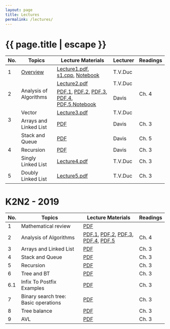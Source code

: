 ```yaml
---
layout: page
title: Lectures
permalink: /lectures/
---
```


<h1 class="page-title">{{ page.title | escape }}</h1>
<div class="row">
          <div class="col s12">
            <table class="striped centered">
             <thead class="card-panel  light-blue darken-4 white-text">
                <tr>
                    <th>No.</th>
                    <th>Topics</th>
                    <th>Lecture Materials </th>
                    <th>Lecturer </th>
                    <th>Readings </th>
                </tr>
              </thead>
              <tbody>
                <tr>
                  <td>1</td>
                  <td><a href="{{ "/2019/04/25/week1-lecture-note.html" | relative_url }}">Overview</a></td>
                  <td><a href="{{ "/Materials/Labs/buoi1.pdf" | relative_url }}">Lecture1.pdf</a>, <a href="{{ "/Materials/Codes/Week1/s1.cpp" | relative_url }}">s1.cpp</a>, <a href="{{ "https://github.com/cstlu/CF212/blob/master/Materials/Labs/week1/Lab1.ipynb" | relative_url }}">Notebook</a></td>
                  <td>T.V.Duc</td>
                  <td></td>
                </tr>
                <tr>
                  <td rowspan="2">2</td>
                  <td rowspan="2">Analysis of Algorithms</td>
                  <td><a href="{{ "/Materials/Labs/buoi2.pdf" | relative_url }}">Lecture2.pdf</a></td>
                  <td>T.V.Duc</td>
                  <td rowspan="2">Ch. 4</td>
                </tr>
                <tr>
                  <td><a href="{{ "/Materials/Lectures/1-intro-4-1-runtimes.pdf" | relative_url }}">PDF.1</a>, <a href="{{ "/Materials/Lectures/1-intro-4-2-asymptoticnotation1.pdf" | relative_url }}">PDF.2</a>, <a href="{{ "/Materials/Lectures/1-intro-4-2-asymptoticnotation2.pdf" | relative_url }}">PDF.3</a>, <a href="{{ "/Materials/Lectures/1-intro-4-2-asymptoticnotation3.pdf" | relative_url }}">PDF.4</a>, <a href="{{ "/Materials/Lectures/Materials/Lectures/Analysis.pdf" | relative_url }}">PDF.5</a>,<a href="https://github.com/cstlu/CF212/blob/master/Materials/Labs/bigo-visualization.ipynb">Notebook</a></td>
                  <td>Davis</td>
                </tr>
                <tr>
                  <td rowspan="2">3</td>
                  <td rowspan="1">Vector</td>
                  <td><a href="{{ "/Materials/Labs/buoi3.pdf" | relative_url }}">Lecture3.pdf</a></td>
                  <td>T.V.Duc</td>
                  <td rowspan="1"></td>
                </tr>
                <tr>
                  <td>Arrays and Linked List</td>
                  <td><a href="{{ "/Materials/Lectures/arrays_and_lists.pdf" | relative_url }}">PDF</a></td>
                  <td>Davis</td>
                  <td>Ch. 3</td>
                </tr>
                <tr>
                  <td rowspan="3">4</td>
                  <td>Stack and Queue</td>
                  <td><a href="{{ "/Materials/Lectures/stacks_and_queues.pdf" | relative_url }}">PDF</a></td>
                  <td>Davis</td>
                  <td>Ch. 5</td>
                </tr>
                <tr>
                  <td>Recursion</td>
                  <td><a href="{{ "/Materials/Lectures/L03_Recursion.pdf" | relative_url }}">PDF</a></td>
                  <td>Davis</td>
                  <td>Ch. 3</td>
                </tr>
                <tr>
                  <td rowspan="1">Singly Linked List</td>
                  <td><a href="{{ "/Materials/Labs/buoi4.pdf" | relative_url }}">Lecture4.pdf</a></td>
                  <td>T.V.Duc</td>
                  <td rowspan="1">Ch. 3</td>
                </tr>
                <tr>
                  <td rowspan="1">5</td>
                  <td rowspan="1">Doubly Linked List</td>
                  <td><a href="{{ "/Materials/Labs/buoi5.pdf" | relative_url }}">Lecture5.pdf</a></td>
                  <td>T.V.Duc</td>
                  <td rowspan="1">Ch. 3</td>
                </tr>
                <!--<tr>
                  <td>2</td>
                  <td>Analysis of Algorithms</td>
                  <td><a href="{{ "/Materials/Lectures/1-intro-4-1-runtimes.pdf" | relative_url }}">PDF.1</a>, <a href="{{ "/Materials/Lectures/1-intro-4-2-asymptoticnotation1.pdf" | relative_url }}">PDF.2</a>, <a href="{{ "/Materials/Lectures/1-intro-4-2-asymptoticnotation2.pdf" | relative_url }}">PDF.3</a>, <a href="{{ "/Materials/Lectures/1-intro-4-2-asymptoticnotation3.pdf" | relative_url }}">PDF.4</a>, <a href="{{ "/Materials/Lectures/Materials/Lectures/Analysis.pdf" | relative_url }}">PDF.5</a></td>
                  <td>Ch. 4</td>
                </tr>
                <tr>
                  <td>3</td>
                  <td>Arrays and Linked List</td>
                  <td><a href="{{ "/Materials/Lectures/arrays_and_lists.pdf" | relative_url }}">PDF</a></td>
                  <td>Ch. 3</td>
                </tr>
                <tr>
                  <td>4</td>
                  <td>Stack and Queue</td>
                  <td><a href="{{ "/Materials/Lectures/stacks_and_queues.pdf" | relative_url }}">PDF</a></td>
                  <td>Ch. 3</td>
                </tr>
                <tr>
                  <td>5</td>
                  <td>Recursion</td>
                  <td><a href="{{ "/Materials/Lectures/L03_Recursion.pdf" | relative_url }}">PDF</a></td>
                  <td>Ch. 3</td>
                </tr>
                <tr>
                  <td>6</td>
                  <td>Tree and BT</td>
                  <td><a href="{{ "/Materials/Lectures/trees.pdf" | relative_url }}">PDF</a></td>
                  <td>Ch. 3</td>
                </tr>
                <tr>
                  <td>6.1</td>
                  <td>Infix To Postfix Examples</td>
                  <td><a href="{{ "/Materials/Lectures/InfixToPostfixExamples.pdf" | relative_url }}">PDF</a></td>
                  <td>Ch. 3</td>
                </tr>
                <tr>
                  <td>7</td>
                  <td>Binary search tree: Basic operations</td>
                  <td><a href="{{ "/Materials/Lectures/tree_cont.pdf" | relative_url }}">PDF</a></td>
                  <td>Ch. 3</td>
                </tr>
                <tr>
                  <td>8</td>
                  <td>Tree balance</td>
                  <td><a href="{{ "/Materials/Lectures/trees_balance.pdf" | relative_url }}">PDF</a></td>
                  <td>Ch. 3</td>
                </tr>
                <tr>
                  <td>9</td>
                  <td>AVL</td>
                  <td><a href="{{ "/Materials/Lectures/avl.pdf" | relative_url }}">PDF</a></td>
                  <td>Ch. 3</td>
                </tr>-->
              </tbody>
            </table>
          </div>
</div>
<h1 class="page-title">K2N2 - 2019</h1>
<div class="row">
          <div class="col s12">
            <table class="striped centered">
             <thead class="card-panel  light-blue darken-4 white-text">
                <tr>
                    <th>No.</th>
                    <th>Topics</th>
                    <th>Lecture Materials </th>
                    <th>Readings </th>
                </tr>
              </thead>
              <tbody>
                <tr>
                  <td>1</td>
                  <td>Mathematical review</td>
                  <td><a href="{{ "/Materials/Lectures/mathreview.pdf" | relative_url }}">PDF</a></td>
                  <td></td>
                </tr>
                <tr>
                  <td>2</td>
                  <td>Analysis of Algorithms</td>
                  <td><a href="{{ "/Materials/Lectures/1-intro-4-1-runtimes.pdf" | relative_url }}">PDF.1</a>, <a href="{{ "/Materials/Lectures/1-intro-4-2-asymptoticnotation1.pdf" | relative_url }}">PDF.2</a>, <a href="{{ "/Materials/Lectures/1-intro-4-2-asymptoticnotation2.pdf" | relative_url }}">PDF.3</a>, <a href="{{ "/Materials/Lectures/1-intro-4-2-asymptoticnotation3.pdf" | relative_url }}">PDF.4</a>, <a href="{{ "/Materials/Lectures/Materials/Lectures/Analysis.pdf" | relative_url }}">PDF.5</a></td>
                  <td>Ch. 4</td>
                </tr>
                <tr>
                  <td>3</td>
                  <td>Arrays and Linked List</td>
                  <td><a href="{{ "/Materials/Lectures/arrays_and_lists.pdf" | relative_url }}">PDF</a></td>
                  <td>Ch. 3</td>
                </tr>
                <tr>
                  <td>4</td>
                  <td>Stack and Queue</td>
                  <td><a href="{{ "/Materials/Lectures/stacks_and_queues.pdf" | relative_url }}">PDF</a></td>
                  <td>Ch. 3</td>
                </tr>
                <tr>
                  <td>5</td>
                  <td>Recursion</td>
                  <td><a href="{{ "/Materials/Lectures/L03_Recursion.pdf" | relative_url }}">PDF</a></td>
                  <td>Ch. 3</td>
                </tr>
                <tr>
                  <td>6</td>
                  <td>Tree and BT</td>
                  <td><a href="{{ "/Materials/Lectures/trees.pdf" | relative_url }}">PDF</a></td>
                  <td>Ch. 3</td>
                </tr>
                <tr>
                  <td>6.1</td>
                  <td>Infix To Postfix Examples</td>
                  <td><a href="{{ "/Materials/Lectures/InfixToPostfixExamples.pdf" | relative_url }}">PDF</a></td>
                  <td>Ch. 3</td>
                </tr>
                <tr>
                  <td>7</td>
                  <td>Binary search tree: Basic operations</td>
                  <td><a href="{{ "/Materials/Lectures/tree_cont.pdf" | relative_url }}">PDF</a></td>
                  <td>Ch. 3</td>
                </tr>
                <tr>
                  <td>8</td>
                  <td>Tree balance</td>
                  <td><a href="{{ "/Materials/Lectures/trees_balance.pdf" | relative_url }}">PDF</a></td>
                  <td>Ch. 3</td>
                </tr>
                <tr>
                  <td>9</td>
                  <td>AVL</td>
                  <td><a href="{{ "/Materials/Lectures/avl.pdf" | relative_url }}">PDF</a></td>
                  <td>Ch. 3</td>
                </tr>
              </tbody>
            </table>
          </div>
</div>


